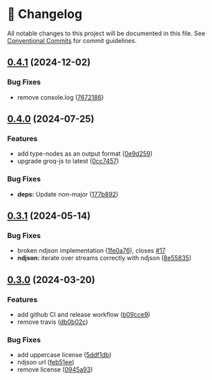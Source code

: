 <!-- markdownlint-disable --><!-- textlint-disable -->

# 📓 Changelog

All notable changes to this project will be documented in this file. See
[Conventional Commits](https://conventionalcommits.org) for commit guidelines.

## [0.4.1](https://github.com/sanity-io/groq-cli/compare/v0.4.0...v0.4.1) (2024-12-02)

### Bug Fixes

- remove console.log ([7672186](https://github.com/sanity-io/groq-cli/commit/7672186372c436234e700f841bde3c61ae5546f2))

## [0.4.0](https://github.com/sanity-io/groq-cli/compare/v0.3.1...v0.4.0) (2024-07-25)

### Features

- add type-nodes as an output format ([0e9d259](https://github.com/sanity-io/groq-cli/commit/0e9d259af5b9bbfce2c97c80bf2252eb9b44e712))
- upgrade groq-js to latest ([0cc7457](https://github.com/sanity-io/groq-cli/commit/0cc7457291d22ccd7a3668b6d2c60862680bfb5b))

### Bug Fixes

- **deps:** Update non-major ([177b892](https://github.com/sanity-io/groq-cli/commit/177b892eb275fac14341332d53dc85df809f1114))

## [0.3.1](https://github.com/sanity-io/groq-cli/compare/v0.3.0...v0.3.1) (2024-05-14)

### Bug Fixes

- broken ndjson implementation ([1fe0a76](https://github.com/sanity-io/groq-cli/commit/1fe0a7615df5da11b40676d525686dcb6efdd788)), closes [#17](https://github.com/sanity-io/groq-cli/issues/17)
- **ndjson:** iterate over streams correctly with ndjson ([8e55835](https://github.com/sanity-io/groq-cli/commit/8e558355e7ffa893297538364288095b1979c748))

## [0.3.0](https://github.com/sanity-io/groq-cli/compare/v0.2.1...v0.3.0) (2024-03-20)

### Features

- add github CI and release workflow ([b09cce9](https://github.com/sanity-io/groq-cli/commit/b09cce9d3d605e3d8aab0e9e1be0cf12507c779b))
- remove travis ([db0b02c](https://github.com/sanity-io/groq-cli/commit/db0b02c815fcd2e7b8f79e4c94aa699734022fe9))

### Bug Fixes

- add uppercase license ([5ddf1db](https://github.com/sanity-io/groq-cli/commit/5ddf1db61a283920c833a1a3996b43c4c5d5179e))
- ndjson url ([feb51ee](https://github.com/sanity-io/groq-cli/commit/feb51eee53dec5d68e3c9338520348ffb61afeb0))
- remove license ([0945a93](https://github.com/sanity-io/groq-cli/commit/0945a935925a0412ca0661c8c4d434866460f49c))

